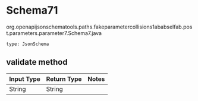# Schema71
org.openapijsonschematools.paths.fakeparametercollisions1ababselfab.post.parameters.parameter7.Schema7.java
```
type: JsonSchema
```

## validate method
| Input Type | Return Type | Notes |
| ---------- | ----------- | ----- |
| String | String | |
